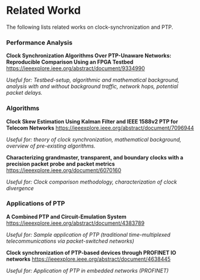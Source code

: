# Related Workd

The following lists related works on clock-synchronization and PTP.

### Performance Analysis

**Clock Synchronization Algorithms Over PTP-Unaware Networks: Reproducible Comparison Using an FPGA Testbed**
https://ieeexplore.ieee.org/abstract/document/9334990

_Useful for: Testbed-setup, algorithmic and mathematical background, analysis with and without background traffic, network hops, potential packet delays._

### Algorithms

**Clock Skew Estimation Using Kalman Filter and IEEE 1588v2 PTP for Telecom Networks**
https://ieeexplore.ieee.org/abstract/document/7096944

_Useful for: theory of clock synchronization, mathematical background, overview of pre-existing algorithms._

**Characterizing grandmaster, transparent, and boundary clocks with a precision packet probe and packet metrics**
https://ieeexplore.ieee.org/document/6070160

_Useful for: Clock comparison methodology, characterization of clock divergence_

### Applications of PTP

**A Combined PTP and Circuit-Emulation System**
https://ieeexplore.ieee.org/abstract/document/4383789

_Useful for: Sample application of PTP (traditional time-multiplexed telecommunications via packet-switched networks)_

**Clock synchronization of PTP-based devices through PROFINET IO networks** 
https://ieeexplore.ieee.org/abstract/document/4638445

_Useful for: Application of PTP in embedded networks (PROFINET)_
